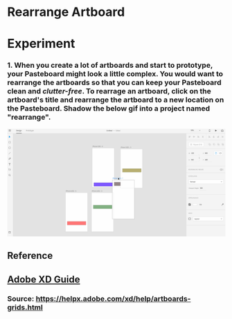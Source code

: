 # **Rearrange Artboard**


# **Experiment**

### **1.** When you create a lot of artboards and start to prototype, your **Pasteboard** might look a little complex. You would want to rearrange the artboards so that you can keep your **Pasteboard** clean and _**clutter-free**_. To rearrage an artboard, click on the artboard's title and rearrange the artboard to a new location on the **Pasteboard**. Shadow the below gif into a project named "rearrange". 

![](../images/pilot-06/rearrange-artboard.gif)

## **Reference**

## [Adobe XD Guide]()

### **Source:** https://helpx.adobe.com/xd/help/artboards-grids.html
